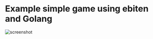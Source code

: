 # Example simple game using ebiten and Golang

![screenshot](https://user-images.githubusercontent.com/1475839/91660947-e9f0cd80-eb13-11ea-9a96-89d76fe0f36e.jpg)
